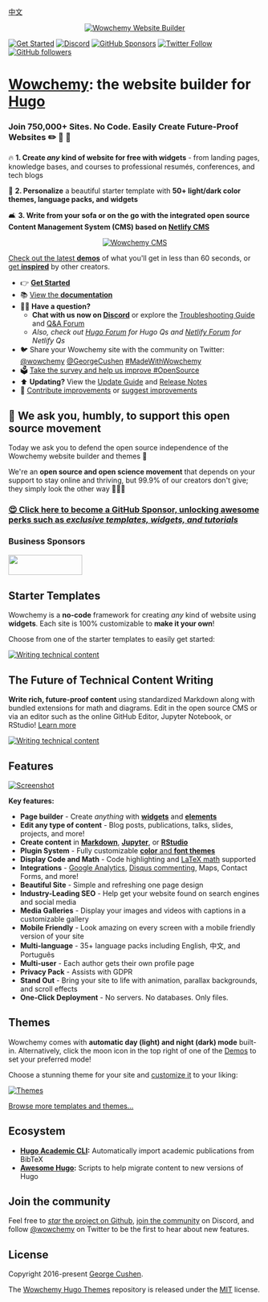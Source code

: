 [中文](https://wowchemy.com/zh/)

<p align="center"><a href="https://wowchemy.com/hugo-themes/" target="_blank" rel="noopener"><img src="https://wowchemy.com/media/sharing.png" alt="Wowchemy Website Builder"></a></p>

[![Get Started](https://img.shields.io/badge/-Get%20started-ff4655?style=for-the-badge)](https://wowchemy.com/hugo-themes/)
[![Discord](https://img.shields.io/discord/722225264733716590?style=for-the-badge)](https://discord.com/channels/722225264733716590/742892432458252370/742895548159492138)
[![GitHub Sponsors](https://img.shields.io/github/sponsors/gcushen?label=%E2%9D%A4%EF%B8%8F%20sponsor&style=for-the-badge)](https://github.com/sponsors/gcushen)
[![Twitter Follow](https://img.shields.io/twitter/follow/wowchemy?label=Follow%20on%20Twitter&style=for-the-badge)](https://twitter.com/wowchemy)
[![GitHub followers](https://img.shields.io/github/followers/gcushen?label=Follow%20on%20GH&style=for-the-badge)](https://github.com/gcushen)

# [Wowchemy](https://wowchemy.com): the website builder for [Hugo](https://gohugo.io)

### Join 750,000+ Sites. No Code. Easily Create Future-Proof Websites ✏️ 📰 🚀

🔥 **1. Create _any_ kind of website for free with widgets** - from landing pages, knowledge bases, and courses to professional resumés, conferences, and tech blogs

🎨 **2. Personalize** a beautiful starter template with **50+ light/dark color themes, language packs, and widgets**

🛋 **3. Write from your sofa or on the go with the integrated open source Content Management System (CMS) based on [Netlify CMS](https://wowchemy.com/docs/getting-started/hugo-cms/)**

<p style="text-align: center"><a href="https://wowchemy.com/hugo-themes/" target="_blank" rel="noopener"><img src="./.github/media/write-from-phone.gif" alt="Wowchemy CMS"></a></p>

[Check out the latest **demos**](https://wowchemy.com/hugo-themes/) of what you'll get in less than 60 seconds, or [get **inspired**](https://wowchemy.com/creators/) by other creators.

- 👉 [**Get Started**](https://wowchemy.com/hugo-themes/)
- 📚 [View the **documentation**](https://wowchemy.com/docs/)
- 🙋‍♀️ **Have a question?**
  - **Chat with us now on [Discord](https://discord.gg/z8wNYzb)** or explore the [Troubleshooting Guide]() and [Q&A Forum](https://github.com/wowchemy/wowchemy-hugo-themes/discussions)
  - _Also, check out [Hugo Forum](https://discourse.gohugo.io) for Hugo Qs and [Netlify Forum](https://answers.netlify.com/) for Netlify Qs_
- 🐦 Share your Wowchemy site with the community on Twitter: [@wowchemy](https://twitter.com/wowchemy) [@GeorgeCushen](https://twitter.com/GeorgeCushen) [#MadeWithWowchemy](https://twitter.com/search?q=%23MadeWithWowchemy&src=typed_query)
- 🗳 [Take the survey and help us improve #OpenSource](https://forms.gle/NioD9VhUg7PNmdCAA)
- ⬆️ **Updating?** View the [Update Guide](https://wowchemy.com/docs/hugo-tutorials/update/) and [Release Notes](https://github.com/wowchemy/wowchemy-hugo-themes/releases)
- 🚀 [Contribute improvements](CONTRIBUTING.md) or [suggest improvements](https://github.com/wowchemy/wowchemy-hugo-themes/issues)

## 💙 We ask you, humbly, to support this open source movement

Today we ask you to defend the open source independence of the Wowchemy website builder and themes 🐧

We're an **open source and open science movement** that depends on your support to stay online and thriving, but 99.9% of our creators don't give; they simply look the other way 🤦🏻‍♀️

### [😍️ Click here to become a GitHub Sponsor, unlocking awesome perks such as _exclusive templates, widgets, and tutorials_](https://github.com/sponsors/gcushen)

### Business Sponsors

<div style="display: grid; column-gap: 50px; grid-template-columns: repeat(3, 1fr);">
  <div style="display: flex; align-items: center;">
    <a href="https://www.netlify.com/" target="_blank"><img src=".github/media/sponsors/netlify.svg" alt="" height="40" width="147" style="display: inline-block;"></a>
  </div>
  <div>
    <a href="https://github.com/sponsors/gcushen"><img src=".github/media/sponsors/your-logo-here.png" alt="" style="display: inline-block;"></a>
  </div>
</div>

## Starter Templates

Wowchemy is a **no-code** framework for creating _any_ kind of website using **widgets**. Each site is 100% customizable to **make it your own**!

Choose from one of the starter templates to easily get started:

[![Writing technical content](./.github/media/starters.webp)](https://wowchemy.com/hugo-themes/)

## The Future of Technical Content Writing

**Write rich, future-proof content** using standardized Markdown along with bundled extensions for math and diagrams. Edit in the open source CMS or via an editor such as the online GitHub Editor, Jupyter Notebook, or RStudio! [Learn more](https://wowchemy.com/docs/content/writing-markdown-latex/)

[![Writing technical content](https://wowchemy.com/uploads/readmes/writing-technical-content.gif)](https://academic-demo.netlify.app/post/writing-technical-content/)

## Features

[![Screenshot](./.github/media/academic.png)](https://wowchemy.com/hugo-themes/)

**Key features:**

- **Page builder** - Create _anything_ with [**widgets**](https://wowchemy.com/docs/getting-started/page-builder/) and [**elements**](https://wowchemy.com/docs/content/writing-markdown-latex/)
- **Edit any type of content** - Blog posts, publications, talks, slides, projects, and more!
- **Create content** in [**Markdown**](https://wowchemy.com/docs/content/writing-markdown-latex/), [**Jupyter**](https://wowchemy.com/docs/import/jupyter/), or [**RStudio**](https://wowchemy.com/docs/getting-started/install-hugo-extended/)
- **Plugin System** - Fully customizable [**color** and **font themes**](https://wowchemy.com/hugo-themes/)
- **Display Code and Math** - Code highlighting and [LaTeX math](https://en.wikibooks.org/wiki/LaTeX/Mathematics) supported
- **Integrations** - [Google Analytics](https://analytics.google.com), [Disqus commenting](https://disqus.com), Maps, Contact Forms, and more!
- **Beautiful Site** - Simple and refreshing one page design
- **Industry-Leading SEO** - Help get your website found on search engines and social media
- **Media Galleries** - Display your images and videos with captions in a customizable gallery
- **Mobile Friendly** - Look amazing on every screen with a mobile friendly version of your site
- **Multi-language** - 35+ language packs including English, 中文, and Português
- **Multi-user** - Each author gets their own profile page
- **Privacy Pack** - Assists with GDPR
- **Stand Out** - Bring your site to life with animation, parallax backgrounds, and scroll effects
- **One-Click Deployment** - No servers. No databases. Only files.

## Themes

Wowchemy comes with **automatic day (light) and night (dark) mode** built-in. Alternatively, click the moon icon in the top right of one of the [Demos](https://wowchemy.com/hugo-themes/) to set your preferred mode!

Choose a stunning theme for your site and [customize it](https://wowchemy.com/docs/getting-started/customization/#custom-theme) to your liking:

[![Themes](./.github/media/themes.png)](https://wowchemy.com/hugo-themes/)

[Browse more templates and themes...](https://wowchemy.com/hugo-themes/)

## Ecosystem

- **[Hugo Academic CLI](https://github.com/wowchemy/hugo-academic-cli/):** Automatically import academic publications from BibTeX
- **[Awesome Hugo](https://github.com/wowchemy/awesome-hugo):** Scripts to help migrate content to new versions of Hugo

## Join the community

Feel free to [_star_ the project on Github](https://github.com/wowchemy/wowchemy-hugo-themes), [join the community](https://discord.gg/z8wNYzb) on Discord, and follow [@wowchemy](https://twitter.com/wowchemy) on Twitter to be the first to hear about new features.

## License

Copyright 2016-present [George Cushen](https://georgecushen.com).

The [Wowchemy Hugo Themes](https://github.com/wowchemy/wowchemy-hugo-themes/) repository is released under the [MIT](https://github.com/wowchemy/wowchemy-hugo-themes/blob/main/LICENSE.md) license.
